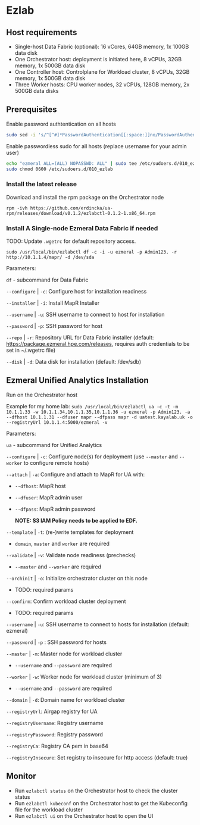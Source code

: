 # Ezlab

## Host requirements

- Single-host Data Fabric (optional): 16 vCores, 64GB memory, 1x 100GB data disk
- One Orchestrator host: deployment is initiated here, 8 vCPUs, 32GB memory, 1x 500GB data disk
- One Controller host: Controlplane for Workload cluster, 8 vCPUs, 32GB memory, 1x 500GB data disk
- Three Worker hosts: CPU worker nodes, 32 vCPUs, 128GB memory, 2x 500GB data disks

## Prerequisites

Enable password authtentication on all hosts
```bash
sudo sed -i 's/^[^#]*PasswordAuthentication[[:space:]]no/PasswordAuthentication yes/' /etc/ssh/sshd_config; sudo systemctl restart sshd
```

Enable passwordless sudo for all hosts (replace username for your admin user)
```bash
echo "ezmeral ALL=(ALL) NOPASSWD: ALL" | sudo tee /etc/sudoers.d/010_ezlab
sudo chmod 0600 /etc/sudoers.d/010_ezlab
```

### Install the latest release
<!-- - Download the latest release from [Github](https://github.com/erdincka/ua-rpm/releases) -->
<!-- - Install the binary to `/usr/local/bin` -->
Download and install the rpm package on the Orchestrator node

`rpm -ivh https://github.com/erdincka/ua-rpm/releases/download/v0.1.2/ezlabctl-0.1.2-1.x86_64.rpm`


### Install A Single-node Ezmeral Data Fabric if needed

TODO: Update `.wgetrc` for default repository access.

`sudo /usr/local/bin/ezlabctl df -c -i -u ezmeral -p Admin123. -r http://10.1.1.4/mapr/ -d /dev/sda`

Parameters:

`df` - subcommand for Data Fabric

`--configure` | `-c`: Configure host for installation readiness

`--installer` | `-i`: Install MapR Installer

`--username` | `-u`: SSH username to connect to host for installation

`--password` | `-p`: SSH password for host

`--repo` | `-r`: Repository URL for Data Fabric installer (default: https://package.ezmeral.hpe.com/releases, requires auth credentials to be set in ~/.wgetrc file)

`--disk` | `-d`: Data disk for installation (default: /dev/sdb)

## Ezmeral Unified Analytics Installation

Run on the Orchestrator host

Example for my home lab:
`sudo /usr/local/bin/ezlabctl ua -c -t -m 10.1.1.33 -w 10.1.1.34,10.1.1.35,10.1.1.36 -u ezmeral -p Admin123. -a --dfhost 10.1.1.31 --dfuser mapr --dfpass mapr -d uatest.kayalab.uk -o --registryUrl 10.1.1.4:5000/ezmeral -v`


Parameters:

`ua` - subcommand for Unified Analytics

`--configure` | `-c`: Configure node(s) for deployment (use `--master` and `--worker` to configure remote hosts)

`--attach` | `-a`: Configure and attach to MapR for UA with:

  - `--dfhost`: MapR host

  - `--dfuser`: MapR admin user

  - `--dfpass`: MapR admin password

    **NOTE: S3 IAM Policy needs to be applied to EDF.**

`--template` | `-t`: (re-)write templates for deployment

  - `domain`, `master` and `worker` are required

`--validate` | `-v`: Validate node readiness (prechecks)

  - `--master` and `--worker` are required

`--orchinit` | `-o`: Initialize orchestrator cluster on this node

  - TODO: required params

`--confirm`: Confirm workload cluster deployment

  - TODO: required params

`--username` | `-u`: SSH username to connect to hosts for installation (default: ezmeral)

`--password` | `-p` : SSH password for hosts

`--master` | `-m`: Master node for workload cluster

  - `--username` and `--password` are required

`--worker` | `-w`: Worker node for workload cluster (minimum of 3)

  - `--username` and `--password` are required

`--domain` | `-d`: Domain name for workload cluster

`--registryUrl`: Airgap registry for UA

`--registryUsername`: Registry username

`--registryPassword`: Registry password

`--registryCa`: Registry CA pem in base64

`--registryInsecure`: Set registry to insecure for http access (default: true)


## Monitor

- Run `ezlabctl status` on the Orchestrator host to check the cluster status
- Run `ezlabctl kubeconf` on the Orchestrator host to get the Kubeconfig file for the workload cluster
- Run `ezlabctl ui` on the Orchestrator host to open the UI
